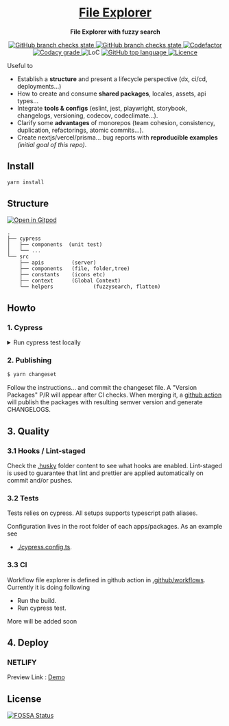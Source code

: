 <div align="center">
  <h1 align="center"><a aria-label="File Explorer" href="https://github.com/Anulesh/file-explorer">File Explorer</a></h1>
  <p align="center"><strong>File Explorer with fuzzy search</strong></p>
</div>
<p align="center">
  <a aria-label="Build" href="https://github.com/Anulesh/file-explorer/actions/workflows/node.js.yml?query=workflow%3A%22%22File+Explorer%22%22++">
    <img alt="GitHub branch checks state" src="https://img.shields.io/github/checks-status/Anulesh/file-explorer/main?label=CI&logo=github&style=flat-square">
  </a>
  <a aria-label="Deploy" href="https://app.netlify.com/sites/file-explorer-fuzzy/deploys">
    <img alt="GitHub branch checks state" src="https://api.netlify.com/api/v1/badges/1f2e10ab-82d6-46e7-ba0c-019ce2544934/deploy-status">
  </a>
  <a aria-label="Codefactor grade" href="https://www.codefactor.io/repository/github/Anulesh/file-explorer">
    <img alt="Codefactor" src="https://img.shields.io/codefactor/grade/github/Anulesh/file-explorer?label=Codefactor&logo=codefactor&style=flat-quare&labelColor=000000" />
  </a>
  <a aria-label="Codacy grade" href="https://app.codacy.com/organizations/gh/Anulesh/dashboard?utm_source=github.com&amp;utm_medium=referral&amp;utm_content=Anulesh/file-explorer&amp;utm_campaign=Badge_Grade">
    <img alt="Codacy grade" src="https://img.shields.io/codacy/grade/dff9c944af284a0fad4e165eb1727467?logo=codacy&style=flat-square&labelColor=000&label=Codacy">
  </a>
  <a aria-label="LoC">  
    <img alt="LoC" src="https://img.shields.io/tokei/lines/github/Anulesh/file-explorer?style=flat-quare&labelColor=000000" />
  </a>
  <a aria-label="Top language" href="https://github.com/Anulesh/file-explorer/search?l=typescript">
    <img alt="GitHub top language" src="https://img.shields.io/github/languages/top/Anulesh/file-explorer?style=flat-square&labelColor=000&color=blue">
  </a>
  <a aria-label="Licence" href="https://github.com/Anulesh/file-explorer/blob/main/LICENSE">
    <img alt="Licence" src="https://img.shields.io/github/license/Anulesh/file-explorer?style=flat-quare&labelColor=000000" />
  </a>
</p>

Useful to

- Establish a **structure** and present a lifecycle perspective (dx, ci/cd, deployments...)
- How to create and consume **shared packages**, locales, assets, api types...
- Integrate **tools & configs** (eslint, jest, playwright, storybook, changelogs, versioning, codecov, codeclimate...).
- Clarify some **advantages** of monorepos (team cohesion, consistency, duplication, refactorings, atomic commits...).
- Create nextjs/vercel/prisma... bug reports with **reproducible examples** _(initial goal of this repo)_.

## Install

```bash
yarn install
```

## Structure

[![Open in Gitpod](https://img.shields.io/badge/Open%20In-Gitpod.io-%231966D2?style=for-the-badge&logo=gitpod)](https://gitpod.io/#https://github.com/Anulesh/file-explorer)

```
.
├── cypress
│   ├── components  (unit test)
│   └── ...
└── src
    ├── apis         (server)
    ├── components   (file, folder,tree)
    ├── constants    (icons etc)
    ├── context      (Global Context)
    └── helpers             (fuzzysearch, flatten)
```

## Howto

### 1. Cypress

<details>
<summary>Run cypress test locally</summary>

```bash
  yarn cypress open
```

</details>

### 2. Publishing

```bash
$ yarn changeset
```

Follow the instructions... and commit the changeset file. A "Version Packages" P/R will appear after CI checks.
When merging it, a [github action](./.github/workflows/release-or-version-pr.yml) will publish the packages
with resulting semver version and generate CHANGELOGS.

## 3. Quality

### 3.1 Hooks / Lint-staged

Check the [.husky](./.husky) folder content to see what hooks are enabled. Lint-staged is used to guarantee
that lint and prettier are applied automatically on commit and/or pushes.

### 3.2 Tests

Tests relies on cypress. All setups supports typescript path aliases.

Configuration lives in the root folder of each apps/packages. As an
example see

- [./cypress.config.ts](./cypress.config.ts).

### 3.3 CI

Workflow file explorer is defined in github action in [.github/workflows](./.github/workflows).
Currently it is doing following

- Run the build.
- Run cypress test.

More will be added soon

## 4. Deploy

### NETLIFY

Preview Link : [Demo](https://65e9089d08e78b790fca549f--file-explorer-fuzzy.netlify.app/)

## License

[![FOSSA Status](https://app.fossa.com/api/projects/git%2Bgithub.com%2FAnulesh%2Ffile-explorer.svg?type=large)](https://app.fossa.com/projects/git%2Bgithub.com%2FAnulesh%2Ffile-explorer?ref=badge_large)
